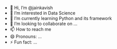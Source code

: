 - 👋 Hi, I’m @jainkavish
- 👀 I’m interested in Data Science
- 🌱 I’m currently learning Python and its framework
- 💞️ I’m looking to collaborate on ...
- 📫 How to reach me 
- 😄 Pronouns: ...
- ⚡ Fun fact: ...

<!---
jainkavish/jainkavish is a ✨ special ✨ repository because its `README.md` (this file) appears on your GitHub profile.
You can click the Preview link to take a look at your changes.
--->
